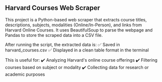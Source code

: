 ## Harvard Courses Web Scraper

This project is a Python-based web scraper that extracts course titles, descriptions, subjects, modalities (Online/In-Person), and links from Harvard Online Courses. It uses BeautifulSoup to parse the webpage and Pandas to store the scraped data into a CSV file.

After running the script, the extracted data is:
✅ Saved in harvard_courses.csv
✅ Displayed in a clean table format in the terminal

This is useful for:
✔️ Analyzing Harvard's online course offerings
✔️ Filtering courses based on subject or modality
✔️ Collecting data for research or academic purposes
